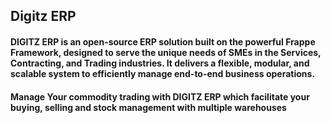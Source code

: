 ## Digitz ERP

#### DIGITZ ERP is an open-source ERP solution built on the powerful Frappe Framework, designed to serve the unique needs of SMEs in the Services, Contracting, and Trading industries. It delivers a flexible, modular, and scalable system to efficiently manage end-to-end business operations.

#### Manage Your commodity trading with DIGITZ ERP which facilitate your buying, selling and stock management with multiple warehouses 
